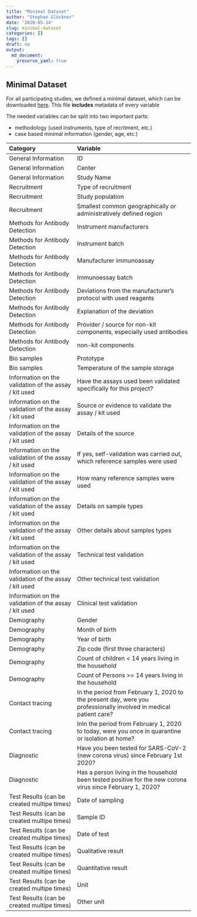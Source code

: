 ```yaml
---
title: "Minimal Dataset"
author: "Stephan Glöckner"
date: '2020-05-14'
slug: minimal-dataset
categories: []
tags: []
draft: no
output: 
  md_document:
    preserve_yaml: true
---
```


Minimal Dataset
---------------

For all participating studies, we defined a minimal dataset, which can
be downloaded
[here](/data/DataModel_LEOSS.sero-survey_DZIF_gek_200514.xlsx). This
file **includes** metadata of every variable

The needed variables can be split into two important parts:

-   methodology (used instruments, type of recritment, etc.)
-   case based minimal information (gender, age, etc.)

<table>
<thead>
<tr class="header">
<th style="text-align: left;">Category</th>
<th style="text-align: left;">Variable</th>
</tr>
</thead>
<tbody>
<tr class="odd">
<td style="text-align: left;">General Information</td>
<td style="text-align: left;">ID</td>
</tr>
<tr class="even">
<td style="text-align: left;">General Information</td>
<td style="text-align: left;">Center</td>
</tr>
<tr class="odd">
<td style="text-align: left;">General Information</td>
<td style="text-align: left;">Study Name</td>
</tr>
<tr class="even">
<td style="text-align: left;">Recruitment</td>
<td style="text-align: left;">Type of recruitment</td>
</tr>
<tr class="odd">
<td style="text-align: left;">Recruitment</td>
<td style="text-align: left;">Study population</td>
</tr>
<tr class="even">
<td style="text-align: left;">Recruitment</td>
<td style="text-align: left;">Smallest common geographically or administratively defined region</td>
</tr>
<tr class="odd">
<td style="text-align: left;">Methods for Antibody Detection</td>
<td style="text-align: left;">Instrument manufacturers</td>
</tr>
<tr class="even">
<td style="text-align: left;">Methods for Antibody Detection</td>
<td style="text-align: left;">Instrument batch</td>
</tr>
<tr class="odd">
<td style="text-align: left;">Methods for Antibody Detection</td>
<td style="text-align: left;">Manufacturer immunoassay</td>
</tr>
<tr class="even">
<td style="text-align: left;">Methods for Antibody Detection</td>
<td style="text-align: left;">Immunoessay batch</td>
</tr>
<tr class="odd">
<td style="text-align: left;">Methods for Antibody Detection</td>
<td style="text-align: left;">Deviations from the manufacturer’s protocol with used reagents</td>
</tr>
<tr class="even">
<td style="text-align: left;">Methods for Antibody Detection</td>
<td style="text-align: left;">Explanation of the deviation</td>
</tr>
<tr class="odd">
<td style="text-align: left;">Methods for Antibody Detection</td>
<td style="text-align: left;">Provider / source for non-kit components, especially used antibodies</td>
</tr>
<tr class="even">
<td style="text-align: left;">Methods for Antibody Detection</td>
<td style="text-align: left;">non-kit components</td>
</tr>
<tr class="odd">
<td style="text-align: left;">Bio samples</td>
<td style="text-align: left;">Prototype</td>
</tr>
<tr class="even">
<td style="text-align: left;">Bio samples</td>
<td style="text-align: left;">Temperature of the sample storage</td>
</tr>
<tr class="odd">
<td style="text-align: left;">Information on the validation of the assay / kit used</td>
<td style="text-align: left;">Have the assays used been validated specifically for this project?</td>
</tr>
<tr class="even">
<td style="text-align: left;">Information on the validation of the assay / kit used</td>
<td style="text-align: left;">Source or evidence to validate the assay / kit used</td>
</tr>
<tr class="odd">
<td style="text-align: left;">Information on the validation of the assay / kit used</td>
<td style="text-align: left;">Details of the source</td>
</tr>
<tr class="even">
<td style="text-align: left;">Information on the validation of the assay / kit used</td>
<td style="text-align: left;">If yes, self-validation was carried out, which reference samples were used</td>
</tr>
<tr class="odd">
<td style="text-align: left;">Information on the validation of the assay / kit used</td>
<td style="text-align: left;">How many reference samples were used</td>
</tr>
<tr class="even">
<td style="text-align: left;">Information on the validation of the assay / kit used</td>
<td style="text-align: left;">Details on sample types</td>
</tr>
<tr class="odd">
<td style="text-align: left;">Information on the validation of the assay / kit used</td>
<td style="text-align: left;">Other details about samples types</td>
</tr>
<tr class="even">
<td style="text-align: left;">Information on the validation of the assay / kit used</td>
<td style="text-align: left;">Technical test validation</td>
</tr>
<tr class="odd">
<td style="text-align: left;">Information on the validation of the assay / kit used</td>
<td style="text-align: left;">Other technical test validation</td>
</tr>
<tr class="even">
<td style="text-align: left;">Information on the validation of the assay / kit used</td>
<td style="text-align: left;">Clinical test validation</td>
</tr>
<tr class="odd">
<td style="text-align: left;">Demography</td>
<td style="text-align: left;">Gender</td>
</tr>
<tr class="even">
<td style="text-align: left;">Demography</td>
<td style="text-align: left;">Month of birth</td>
</tr>
<tr class="odd">
<td style="text-align: left;">Demography</td>
<td style="text-align: left;">Year of birth</td>
</tr>
<tr class="even">
<td style="text-align: left;">Demography</td>
<td style="text-align: left;">Zip code (first three characters)</td>
</tr>
<tr class="odd">
<td style="text-align: left;">Demography</td>
<td style="text-align: left;">Count of children &lt; 14 years living in the household</td>
</tr>
<tr class="even">
<td style="text-align: left;">Demography</td>
<td style="text-align: left;">Count of Persons &gt;= 14 years living in the household</td>
</tr>
<tr class="odd">
<td style="text-align: left;">Contact tracing</td>
<td style="text-align: left;">In the period from February 1, 2020 to the present day, were you professionally involved in medical patient care?</td>
</tr>
<tr class="even">
<td style="text-align: left;">Contact tracing</td>
<td style="text-align: left;">InIn the period from February 1, 2020 to today, were you once in quarantine or isolation at home?</td>
</tr>
<tr class="odd">
<td style="text-align: left;">Diagnostic</td>
<td style="text-align: left;">Have you been tested for SARS-CoV-2 (new corona virus) since February 1st 2020?</td>
</tr>
<tr class="even">
<td style="text-align: left;">Diagnostic</td>
<td style="text-align: left;">Has a person living in the household been tested positive for the new corona virus since February 1, 2020?</td>
</tr>
<tr class="odd">
<td style="text-align: left;">Test Results (can be created multipe times)</td>
<td style="text-align: left;">Date of sampling</td>
</tr>
<tr class="even">
<td style="text-align: left;">Test Results (can be created multipe times)</td>
<td style="text-align: left;">Sample ID</td>
</tr>
<tr class="odd">
<td style="text-align: left;">Test Results (can be created multipe times)</td>
<td style="text-align: left;">Date of test</td>
</tr>
<tr class="even">
<td style="text-align: left;">Test Results (can be created multipe times)</td>
<td style="text-align: left;">Qualitative result</td>
</tr>
<tr class="odd">
<td style="text-align: left;">Test Results (can be created multipe times)</td>
<td style="text-align: left;">Quantitative result</td>
</tr>
<tr class="even">
<td style="text-align: left;">Test Results (can be created multipe times)</td>
<td style="text-align: left;">Unit</td>
</tr>
<tr class="odd">
<td style="text-align: left;">Test Results (can be created multipe times)</td>
<td style="text-align: left;">Other unit</td>
</tr>
</tbody>
</table>
